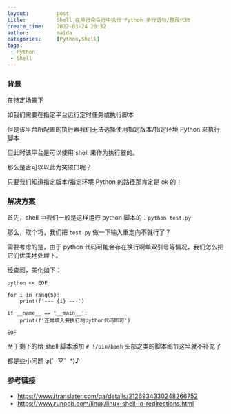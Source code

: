 ```yaml
---
layout:         post
title:          Shell 在单行命令行中执行 Python 多行语句/整段代码
create_time:    2022-03-24 20:32
author:         maida
categories:     [Python,Shell]
tags:
 - Python
 - Shell
---
```

 
### 背景
在特定场景下

如我们需要在指定平台运行定时任务或执行脚本

但是该平台所配置的执行器我们无法选择使用指定版本/指定环境 Python 来执行脚本  

但此时该平台是可以使用 shell 来作为执行器的。

那么是否可以以此为突破口呢？

只要我们知道指定版本/指定环境 Python 的路径那肯定是 ok 的！


### 解决方案

首先，shell 中我们一般是这样运行 python 脚本的：`python test.py`  

那么，取个巧，我们把 `test.py` 做一下输入重定向不就行了？

需要考虑的是，由于 python 代码可能会存在换行啊单双引号等情况，我们怎么把它们优美地处理下。

经查阅，美化如下：
```shell
python << EOF

for i in rang(5):
    print(f'--- {i} ---')

if __name__ == '__main__':
    print(f'正常填入要执行的python代码即可')

EOF
```

至于剩下的给 shell 脚本添加 `# !/bin/bash` 头部之类的脚本细节这里就不补充了

都是些小问题 φ(゜▽゜*)♪

### 参考链接
- https://www.itranslater.com/qa/details/2126934330248266752
- https://www.runoob.com/linux/linux-shell-io-redirections.html